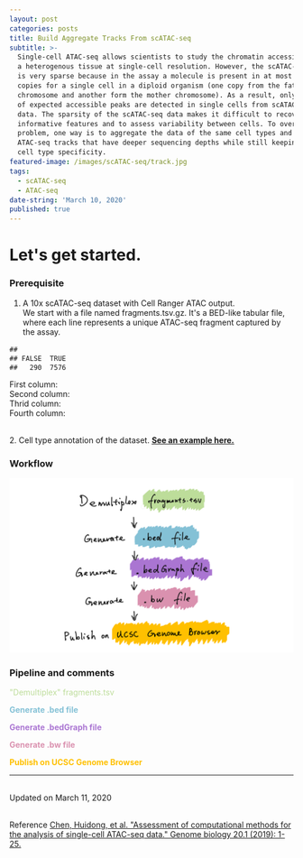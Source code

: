 ```yaml
---
layout: post
categories: posts
title: Build Aggregate Tracks From scATAC-seq
subtitle: >-
  Single-cell ATAC-seq allows scientists to study the chromatin accessibility of
  a heterogenous tissue at single-cell resolution. However, the scATAC-seq data
  is very sparse because in the assay a molecule is present in at most two
  copies for a single cell in a diploid organism (one copy from the father
  chromosome and another form the mother chromosome). As a result, only 1– 10%
  of expected accessible peaks are detected in single cells from scATAC-seq
  data. The sparsity of the scATAC-seq data makes it difficult to recover
  informative features and to assess variability between cells. To overcome this
  problem, one way is to aggregate the data of the same cell types and generate
  ATAC-seq tracks that have deeper sequencing depths while still keeping the
  cell type specificity.
featured-image: /images/scATAC-seq/track.jpg
tags:
  - scATAC-seq
  - ATAC-seq
date-string: 'March 10, 2020'
published: true
---
```


# Let's get started.

### Prerequisite
1. A 10x scATAC-seq dataset with Cell Ranger ATAC output.
<br>We start with a file named fragments.tsv.gz. It's a BED-like tabular file, where each line represents a unique ATAC-seq fragment captured by the assay. 

<pre><code>## 
## FALSE  TRUE 
##   290  7576</code></pre>

First column:
<br>Second column:
<br>Thrid column:
<br>Fourth column:

<br>2. Cell type annotation of the dataset. <u><b><a href="https://satijalab.org/seurat/v3.1/atacseq_integration_vignette.html">See an example here.</a></b></u>

### Workflow
<img src="/images/scATAC-seq/workflow.PNG">

### Pipeline and comments
<p style="color:#bddd9a">"Demultiplex" fragments.tsv</p>
<b><p style="color:#84c1d6">Generate .bed file</p></b>
<b><p style="color:#aa75d2">Generate .bedGraph file</p></b>
<b><p style="color:#da91af">Generate .bw file</p></b>
<b><p style="color:#ffc000">Publish on UCSC Genome Browser</p></b>

<hr>
<br>Updated on March 11, 2020


<br>Reference
[Chen, Huidong, et al. "Assessment of computational methods for the analysis of single-cell ATAC-seq data." Genome biology 20.1 (2019): 1-25.](https://genomebiology.biomedcentral.com/articles/10.1186/s13059-019-1854-5)
